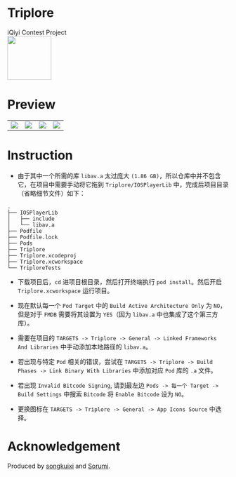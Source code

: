 # Triplore
iQiyi Contest Project  
<img src="https://github.com/songkuixi/Triplore/blob/master/Img/Logo/Logo2-2.png" width="100px" height="100px"> 

# Preview
<table>
    <tr>
        <td><img src="https://github.com/songkuixi/Triplore/blob/master/Img/Intro/Intro_Screen_One.png"></td>
        <td><img src="https://github.com/songkuixi/Triplore/blob/master/Img/Intro/Intro_Screen_Two.png"></td>
        <td><img src="https://github.com/songkuixi/Triplore/blob/master/Img/Intro/Intro_Screen_Three.png"></td>
        <td><img src="https://github.com/songkuixi/Triplore/blob/master/Img/Intro/Intro_Screen_Four.png"></td>
    </tr>
</table>

# Instruction
* 由于其中一个所需的库 `libav.a` 太过庞大 `(1.86 GB)`，所以仓库中并不包含它，在项目中需要手动将它拖到 `Triplore/IOSPlayerLib` 中，完成后项目目录（省略细节文件）如下：
    
```
.
├── IOSPlayerLib
│   ├── include
│   └── libav.a
├── Podfile
├── Podfile.lock
├── Pods
├── Triplore
├── Triplore.xcodeproj
├── Triplore.xcworkspace
└── TriploreTests
```  

* 下载项目后，`cd` 进项目根目录，然后打开终端执行 `pod install`。然后开启 `Triplore.xcworkspace` 运行项目。

* 现在默认每一个 `Pod Target` 中的 `Build Active Architecture Only` 为 `NO`，但是对于 `FMDB` 需要将其设置为 `YES`（因为 `libav.a` 中也集成了这个第三方库）。

* 需要在项目的 `TARGETS -> Triplore -> General -> Linked Frameworks And Libraries` 中手动添加本地路径的 `libav.a`。

* 若出现与特定 `Pod` 相关的错误，尝试在 `TARGETS -> Triplore -> Build Phases -> Link Binary With Libraries` 中添加对应 `Pod` 库的 `.a` 文件。

* 若出现 `Invalid Bitcode Signing`, 请到最左边 `Pods -> 每一个 Target -> Build Settings` 中搜索 `Bitcode` 将 `Enable Bitcode` 设为 `NO`。

* 更换图标在 `TARGETS -> Triplore -> General -> App Icons Source` 中选择。


# Acknowledgement

Produced by [songkuixi](https://github.com/songkuixi) and [Sorumi](https://github.com/Sorumi).


